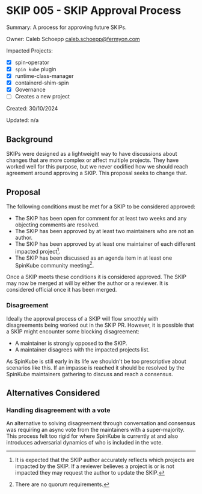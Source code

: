 # SKIP 005 - SKIP Approval Process

Summary: A process for approving future SKIPs.

Owner: Caleb Schoepp <caleb.schoepp@fermyon.com>

Impacted Projects:

- [x] spin-operator
- [x] `spin kube` plugin
- [x] runtime-class-manager
- [x] containerd-shim-spin
- [x] Governance
- [ ] Creates a new project

Created: 30/10/2024

Updated: n/a

## Background

SKIPs were designed as a lightweight way to have discussions about changes that are more complex or affect multiple projects. They have worked well for this purpose, but we never codified how we should reach agreement around approving a SKIP. This proposal seeks to change that.

## Proposal

The following conditions must be met for a SKIP to be considered approved:

- The SKIP has been open for comment for at least two weeks and any objecting comments are resolved.
- The SKIP has been approved by at least two maintainers who are not an author.
- The SKIP has been approved by at least one maintainer of each different impacted project[^1].
- The SKIP has been discussed as an agenda item in at least one SpinKube community meeting[^2].

Once a SKIP meets these conditions it is considered approved. The SKIP may now be merged at will by either the author or a reviewer. It is considered official once it has been merged.

### Disagreement

Ideally the approval process of a SKIP will flow smoothly with disagreements being worked out in the SKIP PR. However, it is possible that a SKIP might encounter some blocking disagreement:

- A maintainer is strongly opposed to the SKIP.
- A maintainer disagrees with the impacted projects list.

As SpinKube is still early in its life we shouldn't be too prescriptive about scenarios like this. If an impasse is reached it should be resolved by the SpinKube maintainers gathering to discuss and reach a consensus.

## Alternatives Considered

### Handling disagreement with a vote

An alternative to solving disagreement through conversation and consensus was requiring an async vote from the maintainers with a super-majority. This process felt too rigid for where SpinKube is currently at and also introduces adversarial dynamics of who is included in the vote.

[^1]: It is expected that the SKIP author accurately reflects which projects are impacted by the SKIP. If a reviewer believes a project is or is not impacted they may request the author to update the SKIP.
[^2]: There are no quorum requirements.
